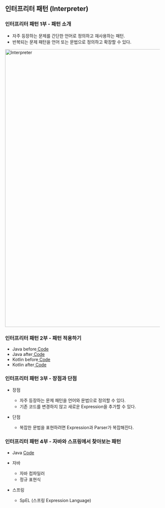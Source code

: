## 인터프리터 패턴 (Interpreter)

### 인터프리터 패턴 1부 - 패턴 소개

- 자주 등장하는 문제를 간단한 언어로 정의하고 재사용하는 패턴.
- 반복되는 문제 패턴을 언어 또는 문법으로 정의하고 확장할 수 있다.

<img width="903" alt="Interpreter" src="https://user-images.githubusercontent.com/64997245/188266509-5d4e85e4-bebf-4f20-9108-e99d20ff5bfd.png">

### 인터프리터 패턴 2부 - 패턴 적용하기

- Java
  before<a href="../../example/src/main/kotlin/com/example/_03_behavioral_patterns/_15_interpreter/java/_01_before">
  Code</a>
- Java after<a href="../../example/src/main/kotlin/com/example/_03_behavioral_patterns/_15_interpreter/java/_02_after">
  Code</a>
- Kotlin
  before<a href="../../example/src/main/kotlin/com/example/_03_behavioral_patterns/_15_interpreter/kt/_01_before">
  Code</a>
- Kotlin after<a href="../../example/src/main/kotlin/com/example/_03_behavioral_patterns/_15_interpreter/kt/_02_after">
  Code</a>

### 인터프리터 패턴 3부 - 장점과 단점

- 장점
    - 자주 등장하는 문제 패턴을 언어와 문법으로 정의할 수 있다.
    - 기존 코드를 변경하지 않고 새로운 Expression을 추가할 수 있다.

- 단점
    - 복잡한 문법을 표현하려면 Expression과 Parser가 복잡해진다.

### 인터프리터 패턴 4부 - 자바와 스프링에서 찾아보는 패턴

- Java <a href="../../example/src/main/kotlin/com/example/_03_behavioral_patterns/_15_interpreter/java/_03_java">
  Code</a>

- 자바
    - 자바 컴파일러
    - 정규 표현식

- 스프링
    - SpEL (스프링 Expression Language)

